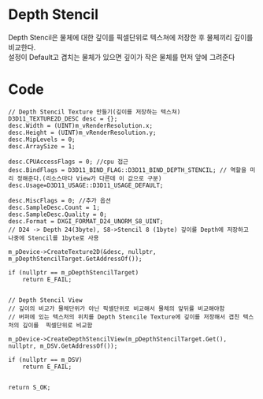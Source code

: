 Depth Stencil
=======================
Depth Stencil은 물체에 대한 깊이를 픽셀단위로 텍스쳐에 저장한 후 물체끼리 깊이를 비교한다.   
설정이 Default고 겹치는 물체가 있으면 깊이가 작은 물체를 먼저 앞에 그려준다





Code
=========
	// Depth Stencil Texture 만들기(깊이를 저장하는 텍스쳐)
	D3D11_TEXTURE2D_DESC desc = {};
	desc.Width = (UINT)m_vRenderResolution.x;
	desc.Height = (UINT)m_vRenderResolution.y;
	desc.MipLevels = 0;
	desc.ArraySize = 1;
	
	desc.CPUAccessFlags = 0; //cpu 접근
	desc.BindFlags = D3D11_BIND_FLAG::D3D11_BIND_DEPTH_STENCIL; // 역할을 미리 정해준다.(리소스마다 View가 다른데 이 값으로 구분)
	desc.Usage=D3D11_USAGE::D3D11_USAGE_DEFAULT;

	desc.MiscFlags = 0; //추가 옵션
	desc.SampleDesc.Count = 1;
	desc.SampleDesc.Quality = 0;
	desc.Format = DXGI_FORMAT_D24_UNORM_S8_UINT;
	// D24 -> Depth 24(3byte), S8->Stencil 8 (1byte) 깊이를 Depth에 저장하고 나중에 Stencil를 1byte로 사용

	m_pDevice->CreateTexture2D(&desc, nullptr, m_pDepthStencilTarget.GetAddressOf());

	if (nullptr == m_pDepthStencilTarget)
		return E_FAIL;
	

	// Depth Stencil View 
	// 깊이의 비교가 물체단위가 아닌 픽셀단위로 비교해서 물체의 앞뒤를 비교해야함
	// 버퍼에 있는 텍스처의 위치를 Depth Stencile Texture에 깊이를 저장해서 겹친 텍스처의 깊이를  픽셀단위로 비교함
  
	m_pDevice->CreateDepthStencilView(m_pDepthStencilTarget.Get(), nullptr, m_DSV.GetAddressOf());

	if (nullptr == m_DSV)
		return E_FAIL;
	

	return S_OK;

